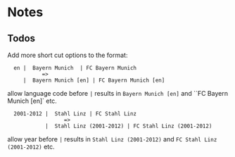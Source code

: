 # Notes

## Todos

Add more short cut options to the format:

```
  en |  Bayern Munich  | FC Bayern Munich
           =>
     |  Bayern Munich [en] | FC Bayern Munich [en]
```

allow language code before `|`  results in `Bayern Munich [en]` and ``FC Bayern Munich [en]` etc.

```
  2001-2012 |  Stahl Linz | FC Stahl Linz   
                  =>
            |  Stahl Linz (2001-2012) | FC Stahl Linz (2001-2012)
```

allow year before `|` results in `Stahl Linz (2001-2012)` and `FC Stahl Linz (2001-2012)` etc.


